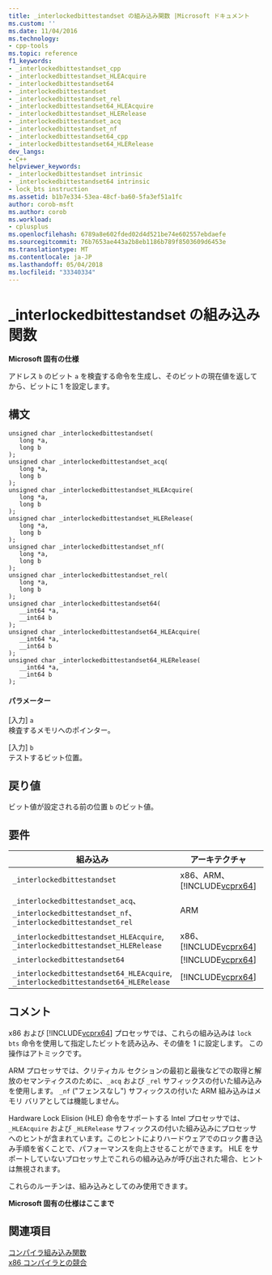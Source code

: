 ```yaml
---
title: _interlockedbittestandset の組み込み関数 |Microsoft ドキュメント
ms.custom: ''
ms.date: 11/04/2016
ms.technology:
- cpp-tools
ms.topic: reference
f1_keywords:
- _interlockedbittestandset_cpp
- _interlockedbittestandset_HLEAcquire
- _interlockedbittestandset64
- _interlockedbittestandset
- _interlockedbittestandset_rel
- _interlockedbittestandset64_HLEAcquire
- _interlockedbittestandset_HLERelease
- _interlockedbittestandset_acq
- _interlockedbittestandset_nf
- _interlockedbittestandset64_cpp
- _interlockedbittestandset64_HLERelease
dev_langs:
- C++
helpviewer_keywords:
- _interlockedbittestandset intrinsic
- _interlockedbittestandset64 intrinsic
- lock_bts instruction
ms.assetid: b1b7e334-53ea-48cf-ba60-5fa3ef51a1fc
author: corob-msft
ms.author: corob
ms.workload:
- cplusplus
ms.openlocfilehash: 6789a8e602fded02d4d521be74e602557ebdaefe
ms.sourcegitcommit: 76b7653ae443a2b8eb1186b789f8503609d6453e
ms.translationtype: MT
ms.contentlocale: ja-JP
ms.lasthandoff: 05/04/2018
ms.locfileid: "33340334"
---
```

# <a name="interlockedbittestandset-intrinsic-functions"></a>_interlockedbittestandset の組み込み関数
**Microsoft 固有の仕様**  
  
 アドレス `b` のビット `a` を検査する命令を生成し、そのビットの現在値を返してから、ビットに 1 を設定します。  
  
## <a name="syntax"></a>構文  
  
```  
unsigned char _interlockedbittestandset(  
   long *a,  
   long b  
);  
unsigned char _interlockedbittestandset_acq(  
   long *a,  
   long b  
);  
unsigned char _interlockedbittestandset_HLEAcquire(  
   long *a,  
   long b  
);  
unsigned char _interlockedbittestandset_HLERelease(  
   long *a,  
   long b  
);  
unsigned char _interlockedbittestandset_nf(  
   long *a,  
   long b  
);  
unsigned char _interlockedbittestandset_rel(  
   long *a,  
   long b  
);  
unsigned char _interlockedbittestandset64(  
   __int64 *a,  
   __int64 b  
);  
unsigned char _interlockedbittestandset64_HLEAcquire(  
   __int64 *a,  
   __int64 b  
);  
unsigned char _interlockedbittestandset64_HLERelease(  
   __int64 *a,  
   __int64 b  
);  
```  
  
#### <a name="parameters"></a>パラメーター  
 [入力] `a`  
 検査するメモリへのポインター。  
  
 [入力] `b`  
 テストするビット位置。  
  
## <a name="return-value"></a>戻り値  
 ビット値が設定される前の位置 `b` のビット値。  
  
## <a name="requirements"></a>要件  
  
|組み込み|アーキテクチャ|Header|  
|---------------|------------------|------------|  
|`_interlockedbittestandset`|x86、ARM、[!INCLUDE[vcprx64](../assembler/inline/includes/vcprx64_md.md)]|\<intrin.h>|  
|`_interlockedbittestandset_acq`、`_interlockedbittestandset_nf`、`_interlockedbittestandset_rel`|ARM|\<intrin.h>|  
|`_interlockedbittestandset_HLEAcquire`, `_interlockedbittestandset_HLERelease`|x86、[!INCLUDE[vcprx64](../assembler/inline/includes/vcprx64_md.md)]|\<immintrin.h>|  
|`_interlockedbittestandset64`|[!INCLUDE[vcprx64](../assembler/inline/includes/vcprx64_md.md)]|\<intrin.h>|  
|`_interlockedbittestandset64_HLEAcquire`, `_interlockedbittestandset64_HLERelease`|[!INCLUDE[vcprx64](../assembler/inline/includes/vcprx64_md.md)]|\<immintrin.h>|  
  
## <a name="remarks"></a>コメント  
 x86 および [!INCLUDE[vcprx64](../assembler/inline/includes/vcprx64_md.md)] プロセッサでは、これらの組み込みは `lock bts` 命令を使用して指定したビットを読み込み、その値を 1 に設定します。 この操作はアトミックです。  
  
 ARM プロセッサでは、クリティカル セクションの最初と最後などでの取得と解放のセマンティクスのために、`_acq` および `_rel` サフィックスの付いた組み込みを使用します。 `_nf` ("フェンスなし") サフィックスの付いた ARM 組み込みはメモリ バリアとしては機能しません。  
  
 Hardware Lock Elision (HLE) 命令をサポートする Intel プロセッサでは、`_HLEAcquire` および `_HLERelease` サフィックスの付いた組み込みにプロセッサへのヒントが含まれています。このヒントによりハードウェアでのロック書き込み手順を省くことで、パフォーマンスを向上させることができます。 HLE をサポートしていないプロセッサ上でこれらの組み込みが呼び出された場合、ヒントは無視されます。  
  
 これらのルーチンは、組み込みとしてのみ使用できます。  
  
**Microsoft 固有の仕様はここまで**  
  
## <a name="see-also"></a>関連項目  
 [コンパイラ組み込み関数](../intrinsics/compiler-intrinsics.md)   
 [x86 コンパイラとの競合](../build/conflicts-with-the-x86-compiler.md)